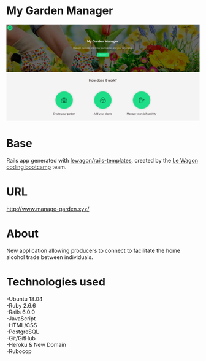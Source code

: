 # My Garden Manager
 ![Screenshot from 2020-07-07 19-47-44](https://github.com/AndyRama/rails-garden-manager/blob/master/My%20garden%20Manager.PNG)  
 
# Base
Rails app generated with [lewagon/rails-templates](https://github.com/lewagon/rails-templates), created by the [Le Wagon coding bootcamp](https://www.lewagon.com) team.

# URL  
http://www.manage-garden.xyz/

# About
New application allowing producers to connect to facilitate the home alcohol trade between individuals.

# Technologies used
-Ubuntu 18.04  
-Ruby 2.6.6  
-Rails 6.0.0  
-JavaScript  
-HTML/CSS  
-PostgreSQL  
-Git/GitHub  
-Heroku & New Domain  
-Rubocop
 
